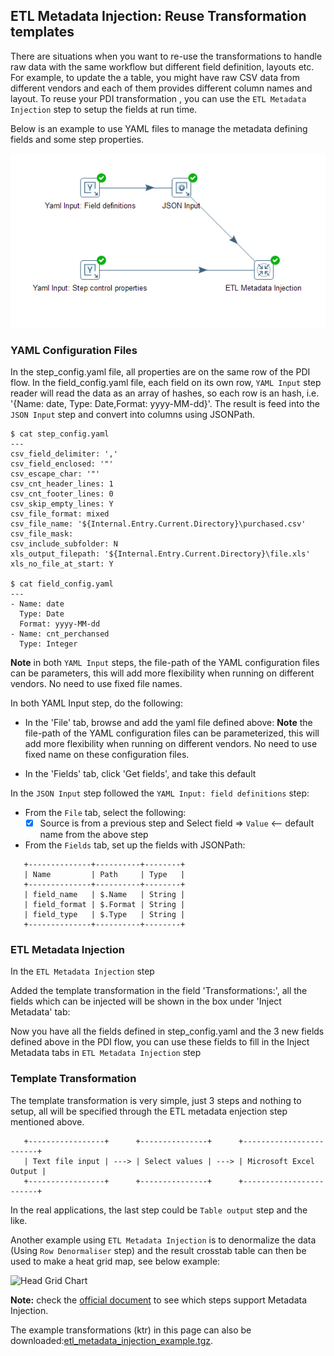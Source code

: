 ## ETL Metadata Injection: Reuse Transformation templates ##

There are situations when you want to re-use the transformations to handle raw data 
with the same workflow but different field definition, layouts etc. 
For example, to update the a table, you might have raw CSV data from different vendors 
and each of them provides different column names and layout. To reuse your PDI transformation
, you can use the `ETL Metadata Injection` step to setup the fields at run time. 

Below is an example to use YAML files to manage the metadata defining fields and
some step properties. 

![ETL Metadata Injection](images/pentaho_etl_metadata_injection.jpg)


### YAML Configuration Files ###

In the step_config.yaml file, all properties are on the same row of the PDI flow. 
In the field_config.yaml file, each field on its own row, `YAML Input` step reader will 
read the data as an array of hashes, so each row is an hash, i.e. '{Name: date, Type: Date,Format: yyyy-MM-dd}'.
The result is feed into the `JSON Input` step and convert into columns using JSONPath.
```
$ cat step_config.yaml
---
csv_field_delimiter: ','
csv_field_enclosed: '"'
csv_escape_char: '"'
csv_cnt_header_lines: 1
csv_cnt_footer_lines: 0
csv_skip_empty_lines: Y
csv_file_format: mixed
csv_file_name: '${Internal.Entry.Current.Directory}\purchased.csv'
csv_file_mask: 
csv_include_subfolder: N
xls_output_filepath: '${Internal.Entry.Current.Directory}\file.xls'
xls_no_file_at_start: Y

$ cat field_config.yaml
---
- Name: date
  Type: Date
  Format: yyyy-MM-dd
- Name: cnt_perchansed
  Type: Integer
```

**Note** in both `YAML Input` steps, the file-path of the YAML configuration files can
be parameters, this will add more flexibility when running on different vendors. No need
to use fixed file names.

In both YAML Input step, do the following:
+ In the 'File' tab, browse and add the yaml file defined above:
**Note** the file-path of the YAML configuration files can be parameterized, this will add 
more flexibility when running on different vendors. No need to use fixed name on these configuration files.

+ In the 'Fields' tab, click 'Get fields', and take this default

In the `JSON Input` step followed the `YAML Input: field definitions` step:
+ From the `File` tab, select the following:
  + [x] Source is from a previous step
  and Select field => `Value`   <-- default name from the above step

+ From the `Fields` tab, set up the fields with JSONPath:
```
   +--------------+----------+--------+
   | Name         | Path     | Type   |
   +--------------+----------+--------+
   | field_name   | $.Name   | String |
   | field_format | $.Format | String |
   | field_type   | $.Type   | String |
   +--------------+----------+--------+

```
### ETL Metadata Injection ###
In the `ETL Metadata Injection` step

Added the template transformation in the field 'Transformations:',
all the fields which can be injected will be shown in the box under 'Inject Metadata' tab:

Now you have all the fields defined in step_config.yaml and the 3 new fields defined above
in the PDI flow, you can use these fields to fill in the Inject Metadata tabs
in `ETL Metadata Injection` step


### Template Transformation ###

The template transformation is very simple, just 3 steps and nothing to setup, all will be
specified through the ETL metadata enjection step mentioned above.

```
   +-----------------+      +---------------+      +------------------------+
   | Text file input | ---> | Select values | ---> | Microsoft Excel Output |
   +-----------------+      +---------------+      +------------------------+
```

In the real applications, the last step could be `Table output` step and the like.


Another example using `ETL Metadata Injection` is to denormalize the data (Using `Row Denormaliser` step)
and the result crosstab table can then be used to make a heat grid map, see below example:

![Head Grid Chart](images/pentaho_head_grid.jpg)

**Note:** check the [official document](https://help.pentaho.com/Documentation/8.0/Products/Data_Integration/Transformation_Step_Reference/ETL_Metadata_Injection/Steps_Supporting_MDI) 
to see which steps support Metadata Injection.

The example transformations (ktr) in this page can also be downloaded:[etl_metadata_injection_example.tgz](etl_metadata_injection_example.tgz).


